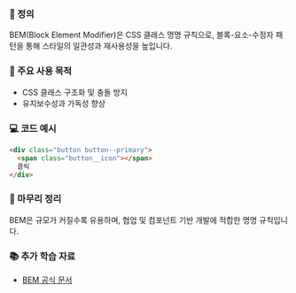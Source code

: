 ### 📘 정의

BEM(Block Element Modifier)은 CSS 클래스 명명 규칙으로, 블록-요소-수정자 패턴을 통해 스타일의 일관성과 재사용성을 높입니다.

### 🎯 주요 사용 목적

- CSS 클래스 구조화 및 충돌 방지
- 유지보수성과 가독성 향상

### 💻 코드 예시

```html
<div class="button button--primary">
  <span class="button__icon"></span>
  클릭
</div>
```

### 🧩 마무리 정리

BEM은 규모가 커질수록 유용하며, 협업 및 컴포넌트 기반 개발에 적합한 명명 규칙입니다.

### 📚 추가 학습 자료

- [BEM 공식 문서](https://getbem.com/introduction/)
